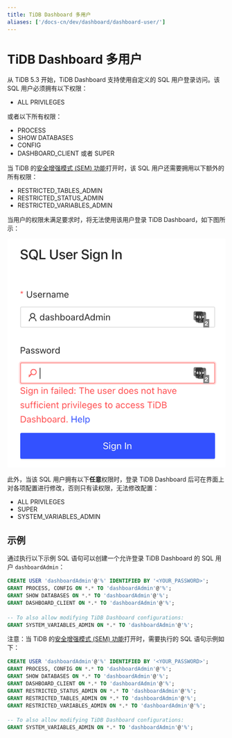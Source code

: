 ```yaml
---
title: TiDB Dashboard 多用户
aliases: ['/docs-cn/dev/dashboard/dashboard-user/']
---
```


# TiDB Dashboard 多用户

从 TiDB 5.3 开始，TiDB Dashboard 支持使用自定义的 SQL 用户登录访问。该 SQL 用户必须拥有以下权限：

- ALL PRIVILEGES

或者以下所有权限：

- PROCESS
- SHOW DATABASES
- CONFIG
- DASHBOARD_CLIENT 或者 SUPER

当 TiDB 的[安全增强模式 (SEM) 功能](/system-variables.md#tidb_enable_enhanced_security)打开时，该 SQL 用户还需要拥用以下额外的所有权限：

- RESTRICTED_TABLES_ADMIN
- RESTRICTED_STATUS_ADMIN
- RESTRICTED_VARIABLES_ADMIN

当用户的权限未满足要求时，将无法使用该用户登录 TiDB Dashboard，如下图所示：

![](/media/dashboard/dashboard-user-insufficient-privileges.png)

此外，当该 SQL 用户拥有以下**任意**权限时，登录 TiDB Dashboard 后可在界面上对各项配置进行修改，否则只有读权限，无法修改配置：

- ALL PRIVILEGES
- SUPER
- SYSTEM_VARIABLES_ADMIN

## 示例

通过执行以下示例 SQL 语句可以创建一个允许登录 TiDB Dashboard 的 SQL 用户 `dashboardAdmin`：

```sql
CREATE USER 'dashboardAdmin'@'%' IDENTIFIED BY '<YOUR_PASSWORD>';
GRANT PROCESS, CONFIG ON *.* TO 'dashboardAdmin'@'%';
GRANT SHOW DATABASES ON *.* TO 'dashboardAdmin'@'%';
GRANT DASHBOARD_CLIENT ON *.* TO 'dashboardAdmin'@'%';

-- To also allow modifying TiDB Dashboard configurations:
GRANT SYSTEM_VARIABLES_ADMIN ON *.* TO 'dashboardAdmin'@'%';
```

注意：当 TiDB 的[安全增强模式 (SEM) 功能](/system-variables.md#tidb_enable_enhanced_security)打开时，需要执行的 SQL 语句示例如下：

```sql
CREATE USER 'dashboardAdmin'@'%' IDENTIFIED BY '<YOUR_PASSWORD>';
GRANT PROCESS, CONFIG ON *.* TO 'dashboardAdmin'@'%';
GRANT SHOW DATABASES ON *.* TO 'dashboardAdmin'@'%';
GRANT DASHBOARD_CLIENT ON *.* TO 'dashboardAdmin'@'%';
GRANT RESTRICTED_STATUS_ADMIN ON *.* TO 'dashboardAdmin'@'%';
GRANT RESTRICTED_TABLES_ADMIN ON *.* TO 'dashboardAdmin'@'%';
GRANT RESTRICTED_VARIABLES_ADMIN ON *.* TO 'dashboardAdmin'@'%';

-- To also allow modifying TiDB Dashboard configurations:
GRANT SYSTEM_VARIABLES_ADMIN ON *.* TO 'dashboardAdmin'@'%';
```
